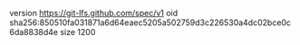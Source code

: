 version https://git-lfs.github.com/spec/v1
oid sha256:850510fa031871a6d64eaec5205a502759d3c226530a4dc02bce0c6da8838d4e
size 1200
